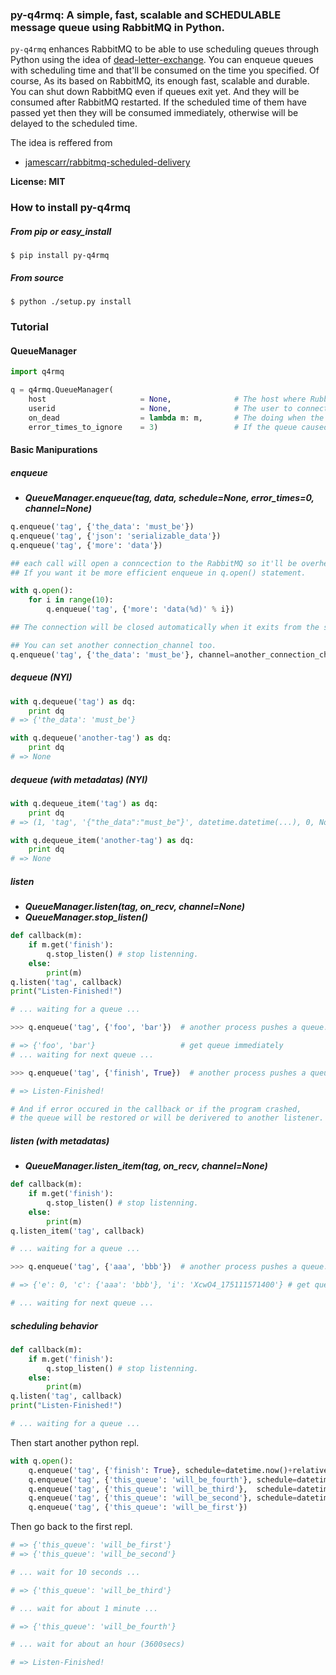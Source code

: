 ### py-q4rmq: A simple, fast, scalable and SCHEDULABLE message queue using RabbitMQ in Python.

```py-q4rmq``` enhances RabbitMQ to be able to use scheduling queues through Python using the idea of [dead-letter-exchange](https://www.rabbitmq.com/dlx.html).
You can enqueue queues with scheduling time and that'll be consumed on the time you specified.
Of course, As its based on RabbitMQ, its enough fast, scalable and durable.
You can shut down RabbitMQ even if queues exit yet. And they will be consumed after RabbitMQ restarted.
If the scheduled time of them have passed yet then they will be consumed immediately, otherwise will be delayed to the scheduled time.

The idea is reffered from

 - [jamescarr/rabbitmq-scheduled-delivery](https://github.com/jamescarr/rabbitmq-scheduled-delivery)

__License: MIT__

### How to install py-q4rmq

##### From pip or easy_install

    $ pip install py-q4rmq

##### From source

    $ python ./setup.py install

### Tutorial

#### QueueManager
```python
import q4rmq

q = q4rmq.QueueManager(
    host                     = None,              # The host where RubbitMQ running. If None was set use localhost (default None).
    userid                   = None,              # The user to connect to RabbitMQ. If None was set the user running the script will be used (default None).
    on_dead                  = lambda m: m,       # The doing when the queue caused error more than error_times_to_ignore. (default (lambda m: m) # noting to do )
    error_times_to_ignore    = 3)                 # If the queue caused error more than this time will be ignored or set 0 then all the queues will not be ignored. (default 3)
```

#### Basic Manipurations

##### enqueue

 - ***QueueManager.enqueue(tag, data, schedule=None, error_times=0, channel=None)***

```python
q.enqueue('tag', {'the_data': 'must_be'})
q.enqueue('tag', {'json': 'serializable_data'})
q.enqueue('tag', {'more': 'data'})

## each call will open a conncection to the RabbitMQ so it'll be overhead.
## If you want it be more efficient enqueue in q.open() statement.

with q.open():
    for i in range(10):
        q.enqueue('tag', {'more': 'data(%d)' % i})

## The connection will be closed automatically when it exits from the statement.

## You can set another connection_channel too.
q.enqueue('tag', {'the_data': 'must_be'}, channel=another_connection_channel) # enqueue by using another connection.

```

##### dequeue (NYI)
```python
with q.dequeue('tag') as dq:
    print dq
# => {'the_data': 'must_be'}

with q.dequeue('another-tag') as dq:
    print dq
# => None

```

##### dequeue (with metadatas) (NYI)
```python
with q.dequeue_item('tag') as dq:
    print dq
# => (1, 'tag', '{"the_data":"must_be"}', datetime.datetime(...), 0, None)

with q.dequeue_item('another-tag') as dq:
    print dq
# => None

```

##### listen

 - ***QueueManager.listen(tag, on_recv, channel=None)***
 - ***QueueManager.stop_listen()***

```python
def callback(m):
    if m.get('finish'):
        q.stop_listen() # stop listenning.
    else:
        print(m)
q.listen('tag', callback)
print("Listen-Finished!")

# ... waiting for a queue ...

>>> q.enqueue('tag', {'foo', 'bar'})  # another process pushes a queue.

# => {'foo', 'bar'}                   # get queue immediately
# ... waiting for next queue ...

>>> q.enqueue('tag', {'finish', True})  # another process pushes a queue to finish.

# => Listen-Finished!

# And if error occured in the callback or if the program crashed,
# the queue will be restored or will be derivered to another listener.
```

##### listen (with metadatas)

 - ***QueueManager.listen_item(tag, on_recv, channel=None)***

```python
def callback(m):
    if m.get('finish'):
        q.stop_listen() # stop listenning.
    else:
        print(m)
q.listen_item('tag', callback)

# ... waiting for a queue ...

>>> q.enqueue('tag', {'aaa', 'bbb'})  # another process pushes a queue.

# => {'e': 0, 'c': {'aaa': 'bbb'}, 'i': 'XcwO4_175111571400'} # get queue immediately

# ... waiting for next queue ...

```

##### scheduling behavior
```python
def callback(m):
    if m.get('finish'):
        q.stop_listen() # stop listenning.
    else:
        print(m)
q.listen('tag', callback)
print("Listen-Finished!")

# ... waiting for a queue ...

```

Then start another python repl.

```python
with q.open():
    q.enqueue('tag', {'finish': True}, schedule=datetime.now()+relativedelta(hours=1))
    q.enqueue('tag', {'this_queue': 'will_be_fourth'}, schedule=datetime.now()+relativedelta(minutes=1))
    q.enqueue('tag', {'this_queue': 'will_be_third'},  schedule=datetime.now()+relativedelta(seconds=10))
    q.enqueue('tag', {'this_queue': 'will_be_second'}, schedule=datetime.now()+relativedelta(seconds=1))
    q.enqueue('tag', {'this_queue': 'will_be_first'})

```

Then go back to the first repl.

```python
# => {'this_queue': 'will_be_first'}
# => {'this_queue': 'will_be_second'}

# ... wait for 10 seconds ...

# => {'this_queue': 'will_be_third'}

# ... wait for about 1 minute ...

# => {'this_queue': 'will_be_fourth'}

# ... wait for about an hour (3600secs)

# => Listen-Finished!

```
